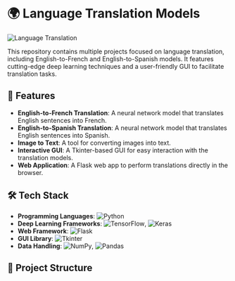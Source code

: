 # 🌍 Language Translation Models

![Language Translation](images/translation_banner.png)

This repository contains multiple projects focused on language translation, including English-to-French and English-to-Spanish models. It features cutting-edge deep learning techniques and a user-friendly GUI to facilitate translation tasks.

## 🚀 Features

- **English-to-French Translation**: A neural network model that translates English sentences into French.
- **English-to-Spanish Translation**: A neural network model that translates English sentences into Spanish.
- **Image to Text**: A tool for converting images into text.
- **Interactive GUI**: A Tkinter-based GUI for easy interaction with the translation models.
- **Web Application**: A Flask web app to perform translations directly in the browser.

## 🛠️ Tech Stack

- **Programming Languages**: ![Python](https://img.shields.io/badge/-Python-3776AB?logo=python&logoColor=white)
- **Deep Learning Frameworks**: ![TensorFlow](https://img.shields.io/badge/-TensorFlow-FF6F00?logo=tensorflow&logoColor=white), ![Keras](https://img.shields.io/badge/-Keras-D00000?logo=keras&logoColor=white)
- **Web Framework**: ![Flask](https://img.shields.io/badge/-Flask-000000?logo=flask&logoColor=white)
- **GUI Library**: ![Tkinter](https://img.shields.io/badge/-Tkinter-FF69B4)
- **Data Handling**: ![NumPy](https://img.shields.io/badge/-NumPy-013243?logo=numpy&logoColor=white), ![Pandas](https://img.shields.io/badge/-Pandas-150458?logo=pandas&logoColor=white)

## 📁 Project Structure

